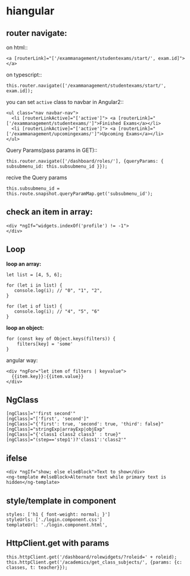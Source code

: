 # hiangular

## router navigate:

on html::

    <a [routerLink]="['/exammanagement/studentexams/start/', exam.id]"></a>
    
on typescript::

    this.router.navigate(['/exammanagement/studentexams/start/', exam.id]);

you can set `active` class to navbar in Angular2::

    <ul class="nav navbar-nav">
      <li [routerLinkActive]="['active']"> <a [routerLink]="['/exammanagement/studentexams/']">Finished Exams</a></li>
      <li [routerLinkActive]="['active']"> <a [routerLink]="['/exammanagement/upcomingexams/']">Upcoming Exams</a></li>
    </ul>
    
Query Params(pass params in GET)::

    this.router.navigate(['/dashboard/roles/'], {queryParams: { subsubmenu_id: this.subsubmenu_id }});

recive the Query params

    this.subsubmenu_id = this.route.snapshot.queryParamMap.get('subsubmenu_id');
## check an item in array:

    <div *ngIf="widgets.indexOf('profile') != -1">
    </div>

## Loop

**loop an array:**

    let list = [4, 5, 6];

    for (let i in list) {
       console.log(i); // "0", "1", "2",
    }

    for (let i of list) {
       console.log(i); // "4", "5", "6"
    }
    
**loop an object:**

    for (const key of Object.keys(filters)) {
        filters[key] = 'some'
    }

angular way:

    <div *ngFor="let item of filters | keyvalue">
      {{item.key}}:{{item.value}}
    </div>
    
## NgClass

    [ngClass]="'first second'"
    [ngClass]="['first', 'second']"
    [ngClass]="{'first': true, 'second': true, 'third': false}"
    [ngClass]="stringExp|arrayExp|objExp"
    [ngClass]="{'class1 class2 class3' : true}"
    [ngClass]="(step=='step1')?'class1':'class2'"

## ifelse

    <div *ngIf="show; else elseBlock">Text to show</div>
    <ng-template #elseBlock>Alternate text while primary text is hidden</ng-template>

## style/template in component

    styles: ['h1 { font-weight: normal; }']
    styleUrls: ['./login.component.css']
    templateUrl: './login.component.html',
    
## HttpClient.get with params
    this.httpClient.get('/dashboard/rolewidgets/?roleid=' + roleid);
    this.httpClient.get('/academics/get_class_subjects/', {params: {c: classes, t: teacher}});
